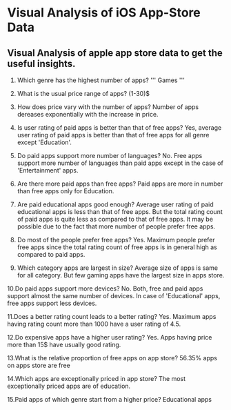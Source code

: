# Visual Analysis of iOS App-Store Data
## Visual Analysis of apple app store data to get the useful insights.

1. Which genre has the highest number of apps?
'''
   Games
'''   
2. What is the usual price range of apps? 
   (1-30)$ 

3. How does price vary with the number of apps? 
   Number of apps dereases exponentially with the increase in price. 

4. Is user rating of paid apps is better than that of free apps? 
   Yes, average user rating of paid apps is better than that of free apps for all genre except 'Education'. 

5. Do paid apps support more number of languages? 
   No. Free apps support more number of languages than paid apps except in the case of 'Entertainment' apps.
   
6. Are there more paid apps than free apps? 
   Paid apps are more in number than free apps only for Education.

7. Are paid educational apps good enough? 
   Average user rating of paid educational apps is less than that of free apps. But the total rating count of paid apps is   quite less as compared to that of free apps. It may be possible due to the fact that more number of people prefer free apps.

8. Do most of the people prefer free apps? 
   Yes. Maximum people prefer free apps since the total rating count of free apps is in general high as compared to paid apps.

9. Which category apps are largest in size? 
   Average size of apps is same for all category. But few gaming apps have the largest size in apps store.
   
10.Do paid apps support more devices? 
   No. Both, free and paid apps support almost the same number of devices. In case of 'Educational' apps, free apps support less devices. 
   
11.Does a better rating count leads to a better rating? 
   Yes. Maximum apps having rating count more than 1000 have a user rating of 4.5.
   
12.Do expensive apps have a higher user rating? 
   Yes. Apps having price more than 15$ have usually good rating.

13.What is the relative proportion of free apps on app store? 
   56.35% apps on apps store are free

14.Which apps are exceptionally priced in app store? 
   The most exceptionally priced apps are of education.

15.Paid apps of which genre start from a higher price? 
   Educational apps
